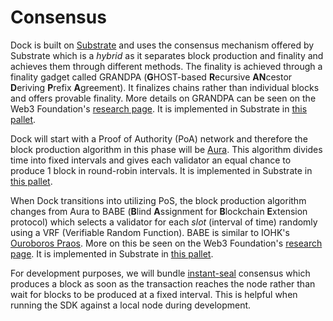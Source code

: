 # Consensus

Dock is built on [Substrate](https://substrate.dev/) and uses the consensus mechanism offered by Substrate which is a _hybrid_ as it separates block production and finality and achieves them through different methods. The finality is achieved through a finality gadget called GRANDPA \(**G**HOST-based **R**ecursive **AN**cestor **D**eriving **P**refix **A**greement\). It finalizes chains rather than individual blocks and offers provable finality. More details on GRANDPA can be seen on the Web3 Foundation's [research page](https://research.web3.foundation/en/latest/polkadot/GRANDPA.html). It is implemented in Substrate in [this pallet](https://github.com/paritytech/substrate/tree/master/client/finality-grandpa).

Dock will start with a Proof of Authority \(PoA\) network and therefore the block production algorithm in this phase will be [Aura](https://openethereum.github.io/wiki/Aura). This algorithm divides time into fixed intervals and gives each validator an equal chance to produce 1 block in round-robin intervals. It is implemented in Substrate in [this pallet](https://github.com/paritytech/substrate/tree/master/client/consensus/aura).

When Dock transitions into utilizing PoS, the block production algorithm changes from Aura to BABE \(**B**lind **A**ssignment for **B**lockchain **E**xtension protocol\) which selects a validator for each _slot_ \(interval of time\) randomly using a VRF \(Verifiable Random Function\). BABE is similar to IOHK's [Ouroboros Praos](https://eprint.iacr.org/2017/573.pdf). More on this be seen on the Web3 Foundation's [research page](https://research.web3.foundation/en/latest/polkadot/BABE/Babe.html). It is implemented in Substrate in [this pallet](https://github.com/paritytech/substrate/tree/master/client/consensus/babe).

For development purposes, we will bundle [instant-seal](https://github.com/paritytech/substrate/tree/master/client/consensus/manual-seal) consensus which produces a block as soon as the transaction reaches the node rather than wait for blocks to be produced at a fixed interval. This is helpful when running the SDK against a local node during development.



